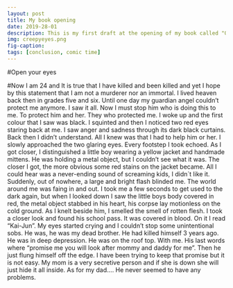 ```yaml
---
layout: post
title: My book opening
date: 2019-28-01
description: This is my first draft at the opening of my book called "Open your eyes"
img: creepyeyes.png
fig-caption: 
tags: [conclusion, comic time]
---
```


#Open your eyes

#Now I am 24 and It is true that I have killed and been killed and yet I hope by this statement that I am not a murderer nor an immortal. I lived heaven back then in grades five and six. Until one day my guardian angel couldn’t protect me anymore. I saw it all. Now I must stop him who is doing this to me. To protect him and her. They who protected me.
I woke up and the first colour that I saw was black. I squinted and then I noticed two red eyes staring back at me. I saw anger and sadness through its dark black curtains. Back then I didn’t understand. All I knew was that I had to help him or her. I slowly approached the two glaring eyes. Every footstep I took echoed. As I got closer, I distinguished a little boy wearing a yellow jacket and handmade mittens. He was holding a metal object, but I couldn’t see what it was. The closer I got, the more obvious some red stains on the jacket became. All I could hear was a never-ending sound of screaming kids, I didn´t like it. 
Suddenly, out of nowhere, a large and bright flash blinded me. The world around me was faing in and out. I took me a few seconds to get used to the dark again, but when I looked down I saw the little boys body covered in red, the metal object stabbed in his heart, his corpse lay motionless on the cold ground. As I knelt beside him, I smelled the smell of rotten flesh. I took a closer look and found his school pass. It was covered in blood. On it I read “Kai-Jun”. My eyes started crying and I couldn’t stop some unintentional sobs. 
He was, he was my dead brother. 
He had killed himself 3 years ago. He was in deep depression. He was on the roof top. With me. His last words where “promise me you will look after mommy and daddy for me”. Then he just flung himself off the edge. I have been trying to keep that promise but it is not easy. My mom is a very secretive person and if she is down she will just hide it all inside. As for my dad…. He never seemed to have any problems. 

